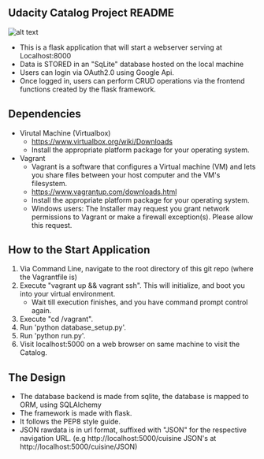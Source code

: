 ## Udacity Catalog Project README ##

![alt text](https://i.ibb.co/s9BZDsw/Cuisine-list.png)

- This is a flask application that will start a webserver serving at Localhost:8000
- Data is STORED in an "SqLite" database hosted on the local machine
- Users can login via OAuth2.0 using Google Api.
- Once logged in, users can perform CRUD operations via the frontend functions created by the flask framework.


## Dependencies ##

- Virutal Machine (Virtualbox)
    - https://www.virtualbox.org/wiki/Downloads
    - Install the appropriate platform package for your operating system.
- Vagrant
    - Vagrant is a software that configures a Virtual machine (VM) and lets you share files between your host computer and the VM's filesystem.
    - https://www.vagrantup.com/downloads.html
    - Install the appropriate platform package for your operating system.
    - Windows users: The Installer may request you grant network permissions to Vagrant or make a firewall exception(s). Please allow this request.

## How to the Start Application ##

1. Via Command Line, navigate to the root directory of this git repo (where the Vagrantfile is)
2. Execute "vagrant up && vagrant ssh". This will initialize, and boot you into your virtual environment.
    - Wait till execution finishes, and you have command prompt control again.
3. Execute "cd /vagrant".
4. Run 'python database_setup.py'.
5. Run 'python run.py'.
6. Visit localhost:5000 on a web browser on same machine to visit the Catalog.


## The Design ##

- The database backend is made from sqlite, the database is mapped to ORM, using SQLAlchemy
- The framework is made with flask.
- It follows the PEP8 style guide.
- JSON rawdata is in url format, suffixed with "JSON" for the respective navigation URL. (e.g http://localhost:5000/cuisine JSON's at http://localhost:5000/cuisine/JSON)
